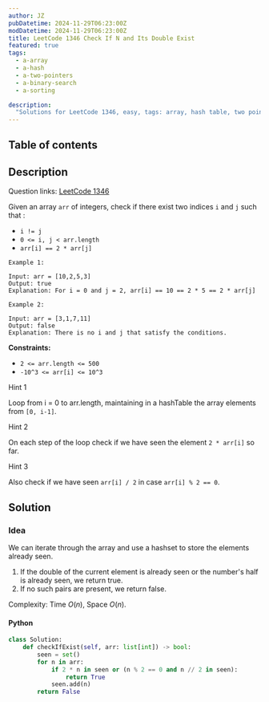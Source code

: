 ```yaml
---
author: JZ
pubDatetime: 2024-11-29T06:23:00Z
modDatetime: 2024-11-29T06:23:00Z
title: LeetCode 1346 Check If N and Its Double Exist
featured: true
tags:
  - a-array
  - a-hash
  - a-two-pointers
  - a-binary-search
  - a-sorting

description:
  "Solutions for LeetCode 1346, easy, tags: array, hash table, two pointers, binary search, sorting."
---
```


## Table of contents

## Description

Question links: [LeetCode 1346](https://leetcode.com/problems/check-if-n-and-its-double-exist/)

Given an array `arr` of integers, check if there exist two indices `i` and `j` such that :

-   `i != j`
-   `0 <= i, j < arr.length`
-   `arr[i] == 2 * arr[j]`

```
Example 1:

Input: arr = [10,2,5,3]
Output: true
Explanation: For i = 0 and j = 2, arr[i] == 10 == 2 * 5 == 2 * arr[j]

Example 2:

Input: arr = [3,1,7,11]
Output: false
Explanation: There is no i and j that satisfy the conditions.
```

**Constraints:**

-   `2 <= arr.length <= 500`
-   `-10^3 <= arr[i] <= 10^3`

Hint 1

Loop from i = 0 to arr.length, maintaining in a hashTable the array elements from `[0, i-1]`.

Hint 2

On each step of the loop check if we have seen the element `2 * arr[i]` so far.

Hint 3

Also check if we have seen `arr[i] / 2` in case `arr[i] % 2 == 0`.

## Solution

### Idea

We can iterate through the array and use a hashset to store the elements already seen.

1. If the double of the current element is already seen or the number's half is already seen, we return true.
2. If no such pairs are present, we return false.

Complexity: Time $O(n)$, Space $O(n)$.

#### Python

```python
class Solution:
    def checkIfExist(self, arr: list[int]) -> bool:
        seen = set()
        for n in arr:
            if 2 * n in seen or (n % 2 == 0 and n // 2 in seen):
                return True
            seen.add(n)
        return False
```
